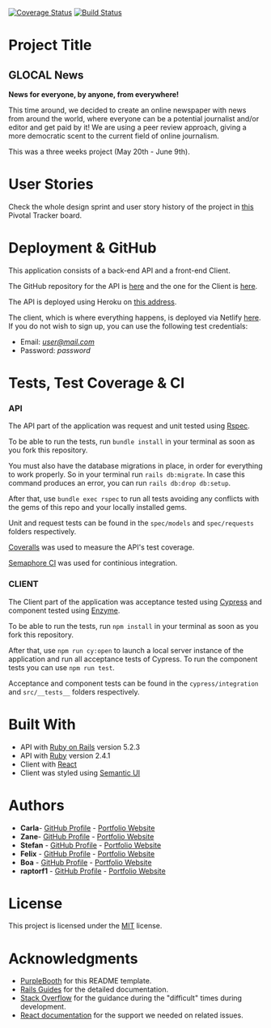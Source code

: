 [![Coverage Status](https://coveralls.io/repos/github/CraftAcademy/Glocal_news-API/badge.svg?branch=development)](https://coveralls.io/github/CraftAcademy/Glocal_news-API?branch=development)
[![Build Status](https://semaphoreci.com/api/v1/craftacademy/glocal_news-api/branches/development/badge.svg)](https://semaphoreci.com/craftacademy/glocal_news-api)

# Project Title

## **GLOCAL News**
**News for everyone, by anyone, from everywhere!**

This time around, we decided to create an online newspaper with news from around the world, where everyone can be a potential journalist and/or editor and get paid by it! We are using a peer review approach, giving a more democratic scent to the current field of online journalism.

This was a three weeks project (May 20th - June 9th).

# User Stories

Check the whole design sprint and user story history of the project in [this](https://www.pivotaltracker.com/n/projects/2349666) Pivotal Tracker board.

# Deployment & GitHub

This application consists of a back-end API and a front-end Client.

The GitHub repository for the API is [here](https://github.com/CraftAcademy/Glocal_news-API) and the one for the Client is [here](https://github.com/CraftAcademy/Glocal_news-Client).

The API is deployed using Heroku on [this address](https://glocal-news.herokuapp.com/).

The client, which is where everything happens, is deployed via Netlify [here](https://glocal-news.netlify.com/).
If you do not wish to sign up, you can use the following test credentials:
* Email: *user@mail.com*
* Password: *password*

# Tests, Test Coverage & CI

### API
The API part of the application was request and unit tested using [Rspec](https://rspec.info/).

To be able to run the tests, run `bundle install` in your terminal as soon as you fork this repository.

You must also have the database migrations in place, in order for everything to work properly. So in your terminal run `rails db:migrate`. In case this command produces an error, you can run `rails db:drop db:setup`.

After that, use `bundle exec rspec` to run all tests avoiding any conflicts with the gems of this repo and your locally installed gems.

Unit and request tests can be found in the `spec/models` and `spec/requests` folders respectively.

[Coveralls](https://coveralls.io/) was used to measure the API's test coverage.

[Semaphore CI](https://semaphoreci.com/) was used for continious integration.

### CLIENT
The Client part of the application was acceptance tested using [Cypress](https://www.cypress.io/) and component tested using [Enzyme](https://github.com/airbnb/enzyme).

To be able to run the tests, run `npm install` in your terminal as soon as you fork this repository.

After that, use `npm run cy:open` to launch a local server instance of the application and run all acceptance tests of Cypress. To run the component tests you can use `npm run test`.

Acceptance and component tests can be found in the `cypress/integration` and `src/__tests__` folders respectively.

# Built With

* API with [Ruby on Rails](https://rubyonrails.org/) version 5.2.3
* API with [Ruby](https://www.ruby-lang.org/en/) version 2.4.1
* Client with [React](https://reactjs.org/)
* Client was styled using [Semantic UI](https://react.semantic-ui.com/)

# Authors

* **Carla**- [GitHub Profile](https://github.com/Carrosen) - [Portfolio Website](https://portfolio-carla-rosen.netlify.com/)
* **Zane**- [GitHub Profile](https://github.com/zanenkn) - [Portfolio Website](https://zanenkn.netlify.com/)
* **Stefan** - [GitHub Profile](https://github.com/stefankarlberg) - [Portfolio Website](https://mystifying-einstein-390384.netlify.com/)
* **Felix** - [GitHub Profile](https://github.com/leiter007) - [Portfolio Website](https://felix-react-portfolio.netlify.com/)
* **Boa** - [GitHub Profile](https://github.com/SnailCoder1) - [Portfolio Website](https://boamatule.netlify.com/)
* **raptorf1** - [GitHub Profile](https://github.com/raptorf1) - [Portfolio Website](https://gtomaras-portfolio.netlify.com/)

# License

This project is licensed under the [MIT](https://opensource.org/licenses/MIT) license.

# Acknowledgments

* [PurpleBooth](https://github.com/PurpleBooth) for this README template.
* [Rails Guides](https://guides.rubyonrails.org/index.html) for the detailed documentation.
* [Stack Overflow](https://stackoverflow.com/) for the guidance during the "difficult" times during development.
* [React documentation](https://reactjs.org/docs/getting-started.html) for the support we needed on related issues.

